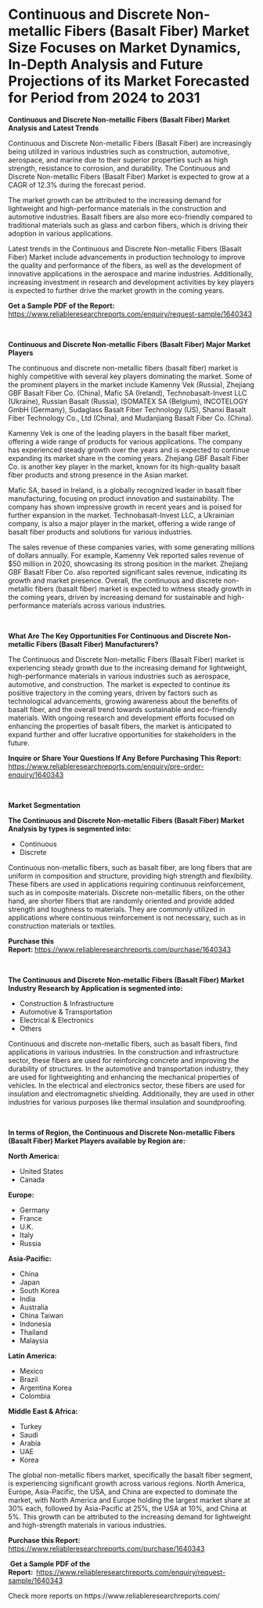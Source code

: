<p><h1>Continuous and Discrete Non-metallic Fibers (Basalt Fiber) Market Size Focuses on Market Dynamics, In-Depth Analysis and Future Projections of its Market Forecasted for Period from 2024 to 2031</h1></p><p><strong>Continuous and Discrete Non-metallic Fibers (Basalt Fiber) Market Analysis and Latest Trends</strong></p>
<p><p>Continuous and Discrete Non-metallic Fibers (Basalt Fiber) are increasingly being utilized in various industries such as construction, automotive, aerospace, and marine due to their superior properties such as high strength, resistance to corrosion, and durability. The Continuous and Discrete Non-metallic Fibers (Basalt Fiber) Market is expected to grow at a CAGR of 12.3% during the forecast period.</p><p>The market growth can be attributed to the increasing demand for lightweight and high-performance materials in the construction and automotive industries. Basalt fibers are also more eco-friendly compared to traditional materials such as glass and carbon fibers, which is driving their adoption in various applications.</p><p>Latest trends in the Continuous and Discrete Non-metallic Fibers (Basalt Fiber) Market include advancements in production technology to improve the quality and performance of the fibers, as well as the development of innovative applications in the aerospace and marine industries. Additionally, increasing investment in research and development activities by key players is expected to further drive the market growth in the coming years.</p></p>
<p><strong>Get a Sample PDF of the Report:&nbsp;</strong> <a href="https://www.reliableresearchreports.com/enquiry/request-sample/1640343">https://www.reliableresearchreports.com/enquiry/request-sample/1640343</a></p>
<p>&nbsp;</p>
<p><strong>Continuous and Discrete Non-metallic Fibers (Basalt Fiber) Major Market Players</strong></p>
<p><p>The continuous and discrete non-metallic fibers (basalt fiber) market is highly competitive with several key players dominating the market. Some of the prominent players in the market include Kamenny Vek (Russia), Zhejiang GBF Basalt Fiber Co. (China), Mafic SA (Ireland), Technobasalt-Invest LLC (Ukraine), Russian Basalt (Russia), ISOMATEX SA (Belgium), INCOTELOGY GmbH (Germany), Sudaglass Basalt Fiber Technology (US), Shanxi Basalt Fiber Technology Co., Ltd (China), and Mudanjiang Basalt Fiber Co. (China).</p><p>Kamenny Vek is one of the leading players in the basalt fiber market, offering a wide range of products for various applications. The company has experienced steady growth over the years and is expected to continue expanding its market share in the coming years. Zhejiang GBF Basalt Fiber Co. is another key player in the market, known for its high-quality basalt fiber products and strong presence in the Asian market.</p><p>Mafic SA, based in Ireland, is a globally recognized leader in basalt fiber manufacturing, focusing on product innovation and sustainability. The company has shown impressive growth in recent years and is poised for further expansion in the market. Technobasalt-Invest LLC, a Ukrainian company, is also a major player in the market, offering a wide range of basalt fiber products and solutions for various industries.</p><p>The sales revenue of these companies varies, with some generating millions of dollars annually. For example, Kamenny Vek reported sales revenue of $50 million in 2020, showcasing its strong position in the market. Zhejiang GBF Basalt Fiber Co. also reported significant sales revenue, indicating its growth and market presence. Overall, the continuous and discrete non-metallic fibers (basalt fiber) market is expected to witness steady growth in the coming years, driven by increasing demand for sustainable and high-performance materials across various industries.</p></p>
<p>&nbsp;</p>
<p><strong>What Are The Key Opportunities For Continuous and Discrete Non-metallic Fibers (Basalt Fiber) Manufacturers?</strong></p>
<p><p>The Continuous and Discrete Non-metallic Fibers (Basalt Fiber) market is experiencing steady growth due to the increasing demand for lightweight, high-performance materials in various industries such as aerospace, automotive, and construction. The market is expected to continue its positive trajectory in the coming years, driven by factors such as technological advancements, growing awareness about the benefits of basalt fiber, and the overall trend towards sustainable and eco-friendly materials. With ongoing research and development efforts focused on enhancing the properties of basalt fibers, the market is anticipated to expand further and offer lucrative opportunities for stakeholders in the future.</p></p>
<p><strong>Inquire or Share Your Questions If Any Before Purchasing This Report:</strong> <a href="https://www.reliableresearchreports.com/enquiry/pre-order-enquiry/1640343">https://www.reliableresearchreports.com/enquiry/pre-order-enquiry/1640343</a></p>
<p>&nbsp;</p>
<p><strong>Market Segmentation</strong></p>
<p><strong>The Continuous and Discrete Non-metallic Fibers (Basalt Fiber) Market Analysis by types is segmented into:</strong></p>
<p><ul><li>Continuous</li><li>Discrete</li></ul></p>
<p><p>Continuous non-metallic fibers, such as basalt fiber, are long fibers that are uniform in composition and structure, providing high strength and flexibility. These fibers are used in applications requiring continuous reinforcement, such as in composite materials. Discrete non-metallic fibers, on the other hand, are shorter fibers that are randomly oriented and provide added strength and toughness to materials. They are commonly utilized in applications where continuous reinforcement is not necessary, such as in construction materials or textiles.</p></p>
<p><strong>Purchase this Report:&nbsp;</strong><a href="https://www.reliableresearchreports.com/purchase/1640343">https://www.reliableresearchreports.com/purchase/1640343</a></p>
<p>&nbsp;</p>
<p><strong>The Continuous and Discrete Non-metallic Fibers (Basalt Fiber) Market Industry Research by Application is segmented into:</strong></p>
<p><ul><li>Construction & Infrastructure</li><li>Automotive & Transportation</li><li>Electrical & Electronics</li><li>Others</li></ul></p>
<p><p>Continuous and discrete non-metallic fibers, such as basalt fibers, find applications in various industries. In the construction and infrastructure sector, these fibers are used for reinforcing concrete and improving the durability of structures. In the automotive and transportation industry, they are used for lightweighting and enhancing the mechanical properties of vehicles. In the electrical and electronics sector, these fibers are used for insulation and electromagnetic shielding. Additionally, they are used in other industries for various purposes like thermal insulation and soundproofing.</p></p>
<p>&nbsp;</p>
<p><strong>In terms of Region, the Continuous and Discrete Non-metallic Fibers (Basalt Fiber) Market Players available by Region are:</strong></p>
<p>
    <p> <strong> North America: </strong>
        <ul>
            <li>United States</li>
            <li>Canada</li>
        </ul>
        </p> 
    <p> <strong> Europe: </strong>
        <ul>
            <li>Germany</li>
            <li>France</li>
            <li>U.K.</li>
            <li>Italy</li>
            <li>Russia</li>
        </ul>
        </p> 
    <p> <strong> Asia-Pacific: </strong>
        <ul>
            <li>China</li>
            <li>Japan</li>
            <li>South Korea</li>
            <li>India</li>
            <li>Australia</li>
            <li>China Taiwan</li>
            <li>Indonesia</li>
            <li>Thailand</li>
            <li>Malaysia</li>
        </ul>
        </p> 
    <p> <strong> Latin America: </strong>
        <ul>
            <li>Mexico</li>
            <li>Brazil</li>
            <li>Argentina Korea</li>
            <li>Colombia</li>
        </ul>
        </p> 
    <p> <strong> Middle East & Africa: </strong>
        <ul>
            <li>Turkey</li>
            <li>Saudi</li>
            <li>Arabia</li>
            <li>UAE</li>
            <li>Korea</li>
        </ul>
    </p>
    </p>
<p><p>The global non-metallic fibers market, specifically the basalt fiber segment, is experiencing significant growth across various regions. North America, Europe, Asia-Pacific, the USA, and China are expected to dominate the market, with North America and Europe holding the largest market share at 30% each, followed by Asia-Pacific at 25%, the USA at 10%, and China at 5%. This growth can be attributed to the increasing demand for lightweight and high-strength materials in various industries.</p></p>
<p><strong>Purchase this Report: </strong><a href="https://www.reliableresearchreports.com/purchase/1640343">https://www.reliableresearchreports.com/purchase/1640343</a></p>
<p>&nbsp;<strong>Get a Sample PDF of the Report:&nbsp;&nbsp;</strong><a href="https://www.reliableresearchreports.com/enquiry/request-sample/1640343">https://www.reliableresearchreports.com/enquiry/request-sample/1640343</a></p>
<p><strong></strong></p>
<p>Check more reports on https://www.reliableresearchreports.com/</p>